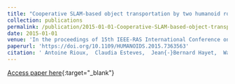 ```yaml
---
title: "Cooperative SLAM-based object transportation by two humanoid robots in a cluttered environment"
collection: publications
permalink: /publication/2015-01-01-Cooperative-SLAM-based-object-transportation-by-two-humanoid-robots-in-a-cluttered-environment
date: 2015-01-01
venue: 'In the proceedings of 15th IEEE-RAS International Conference on Humanoid Robots'
paperurl: 'https://doi.org/10.1109/HUMANOIDS.2015.7363563'
citation: ' Antoine Rioux,  Claudia Esteves,  Jean{-}Bernard Hayet,  Wael Suleiman, &quot;Cooperative SLAM-based object transportation by two humanoid robots in a cluttered environment.&quot; In the proceedings of 15th IEEE-RAS International Conference on Humanoid Robots, 2015.'
---
```

[Access paper here](https://doi.org/10.1109/HUMANOIDS.2015.7363563){:target="_blank"}
